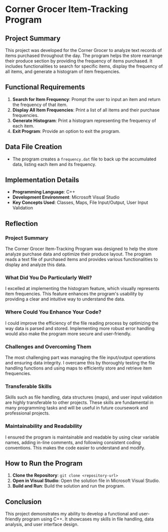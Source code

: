 # Corner Grocer Item-Tracking Program

## Project Summary
This project was developed for the Corner Grocer to analyze text records of items purchased throughout the day. The program helps the store rearrange their produce section by providing the frequency of items purchased. It includes functionalities to search for specific items, display the frequency of all items, and generate a histogram of item frequencies.

## Functional Requirements
1. **Search for Item Frequency**: Prompt the user to input an item and return the frequency of that item.
2. **Display All Item Frequencies**: Print a list of all items and their purchase frequencies.
3. **Generate Histogram**: Print a histogram representing the frequency of each item.
4. **Exit Program**: Provide an option to exit the program.

## Data File Creation
- The program creates a `frequency.dat` file to back up the accumulated data, listing each item and its frequency.

## Implementation Details
- **Programming Language**: C++
- **Development Environment**: Microsoft Visual Studio
- **Key Concepts Used**: Classes, Maps, File Input/Output, User Input Validation

## Reflection
### Project Summary
The Corner Grocer Item-Tracking Program was designed to help the store analyze purchase data and optimize their produce layout. The program reads a text file of purchased items and provides various functionalities to display and analyze this data.

### What Did You Do Particularly Well?
I excelled at implementing the histogram feature, which visually represents item frequencies. This feature enhances the program's usability by providing a clear and intuitive way to understand the data.

### Where Could You Enhance Your Code?
I could improve the efficiency of the file reading process by optimizing the way data is parsed and stored. Implementing more robust error handling would also make the program more secure and user-friendly.

### Challenges and Overcoming Them
The most challenging part was managing the file input/output operations and ensuring data integrity. I overcame this by thoroughly testing the file handling functions and using maps to efficiently store and retrieve item frequencies.

### Transferable Skills
Skills such as file handling, data structures (maps), and user input validation are highly transferable to other projects. These skills are fundamental in many programming tasks and will be useful in future coursework and professional projects.

### Maintainability and Readability
I ensured the program is maintainable and readable by using clear variable names, adding in-line comments, and following consistent coding conventions. This makes the code easier to understand and modify.

## How to Run the Program
1. **Clone the Repository**: `git clone <repository-url>`
2. **Open in Visual Studio**: Open the solution file in Microsoft Visual Studio.
3. **Build and Run**: Build the solution and run the program.

## Conclusion
This project demonstrates my ability to develop a functional and user-friendly program using C++. It showcases my skills in file handling, data analysis, and user interface design.

